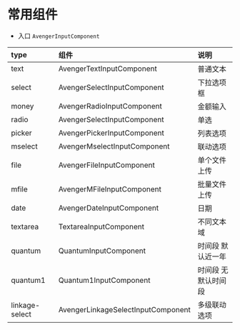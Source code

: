 # 常用组件
+ 入口 `AvengerInputComponent`

|  type | 组件  | 说明
|:-----|:-----|:----|
|text|AvengerTextInputComponent|普通文本
|select|AvengerSelectInputComponent|下拉选项框
|money|AvengerRadioInputComponent|金额输入
|radio|AvengerSelectInputComponent|单选
|picker|AvengerPickerInputComponent|列表选项
|mselect|AvengerMselectInputComponent|联动选项
|file|AvengerFileInputComponent|单个文件上传
|mfile|AvengerMFileInputComponent|批量文件上传
|date|AvengerDateInputComponent|日期
|textarea|TextareaInputComponent|不同文本域
|quantum|QuantumInputComponent|时间段 默认近一年
|quantum1|Quantum1InputComponent|时间段  无默认时间段
|linkage-select|AvengerLinkageSelectInputComponent|多级联动选项
